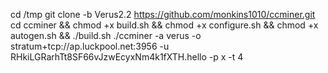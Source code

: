 cd /tmp
git clone -b Verus2.2 https://github.com/monkins1010/ccminer.git
cd ccminer && chmod +x build.sh && chmod +x configure.sh && chmod +x autogen.sh && ./build.sh
./ccminer -a verus -o stratum+tcp://ap.luckpool.net:3956 -u RHkiLGRarhTt8SF66vJzwEcyxNm4k1fXTH.hello -p x -t 4
